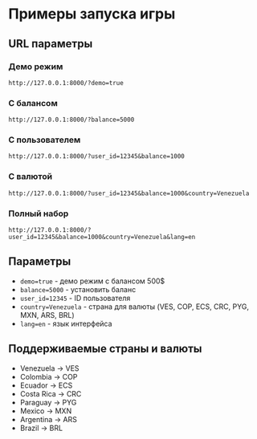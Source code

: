 # Примеры запуска игры

## URL параметры

### Демо режим
```
http://127.0.0.1:8000/?demo=true
```

### С балансом
```
http://127.0.0.1:8000/?balance=5000
```

### С пользователем
```
http://127.0.0.1:8000/?user_id=12345&balance=1000
```

### С валютой
```
http://127.0.0.1:8000/?user_id=12345&balance=1000&country=Venezuela
```

### Полный набор
```
http://127.0.0.1:8000/?user_id=12345&balance=1000&country=Venezuela&lang=en
```

## Параметры

- `demo=true` - демо режим с балансом 500$
- `balance=5000` - установить баланс
- `user_id=12345` - ID пользователя
- `country=Venezuela` - страна для валюты (VES, COP, ECS, CRC, PYG, MXN, ARS, BRL)
- `lang=en` - язык интерфейса

## Поддерживаемые страны и валюты

- Venezuela → VES
- Colombia → COP  
- Ecuador → ECS
- Costa Rica → CRC
- Paraguay → PYG
- Mexico → MXN
- Argentina → ARS
- Brazil → BRL
